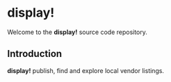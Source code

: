# display!
Welcome to the **display!** source code repository. 

## Introduction
**display!** publish, find and explore local vendor listings.
    